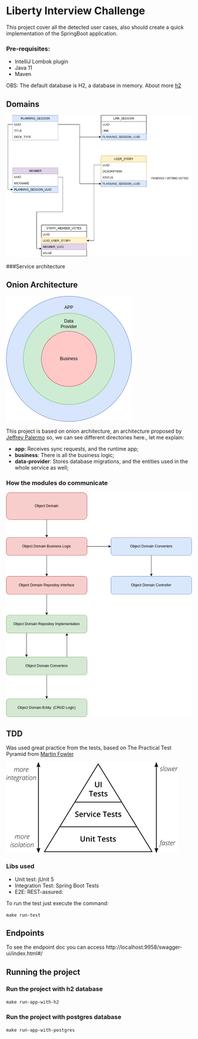 # Liberty Interview Challenge

This project cover all the detected user cases, also  should create a quick implementation of the SpringBoot application.

### Pre-requisites:
* IntelliJ Lombok plugin
* Java 11
* Maven

OBS: The default database is H2, a database in memory. About more [h2](https://www.baeldung.com/spring-boot-h2-database)

## Domains

![img.png](database.png)




###Service architecture

## Onion Architecture

![img.png](onion-arch.png) 

This project is based on onion architecture, an architecture proposed by [Jeffrey Palermo](https://jeffreypalermo.com/2008/07/the-onion-architecture-part-1/)
so, we can see different directories here., let me explain:

- **app**: Receives sync requests, and the runtime app;
- **business**: There is all the business logic;
- **data-provider**: Stores database migrations, and the entities used in the whole service as well;

### How the modules do communicate

![img.png](flow-onion-arch.png)

## TDD
Was used great practice from the tests, based on The Practical Test Pyramid from [Martin Fowler](https://martinfowler.com/articles/practical-test-pyramid.html)

![img.png](ptest.png)

### Libs used
- Unit test: jUnit 5 
- Integration Test: Spring Boot Tests
- E2E: REST-assured:

To run the test just execute the command:

`make run-test`

## Endpoints

To see the endpoint doc you can access
http://localhost:9958/swagger-ui/index.html#/

## Running the project

### Run the project with h2 database

`make run-app-with-h2`

### Run the project with postgres database

`make run-app-with-postgres`


